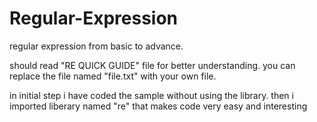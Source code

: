 # Regular-Expression
regular expression from basic to advance.

should read "RE QUICK GUIDE" file for better understanding.
you can replace the file named "file.txt" with your own file.

in initial step i have coded the sample without using the library. then i imported liberary named "re" that makes code very easy and interesting 
